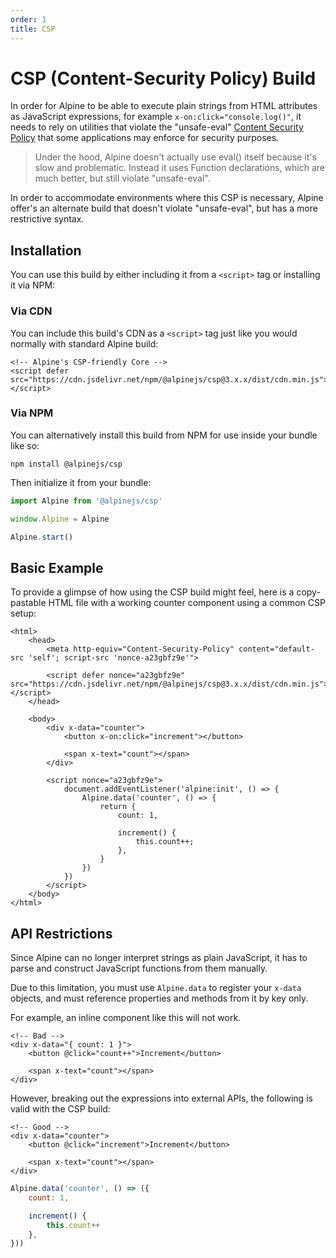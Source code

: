 ```yaml
---
order: 1
title: CSP
---
```


# CSP (Content-Security Policy) Build

In order for Alpine to be able to execute plain strings from HTML attributes as JavaScript expressions, for example `x-on:click="console.log()"`, it needs to rely on utilities that violate the "unsafe-eval" [Content Security Policy](https://developer.mozilla.org/en-US/docs/Web/HTTP/CSP) that some applications may enforce for security purposes.

> Under the hood, Alpine doesn't actually use eval() itself because it's slow and problematic. Instead it uses Function declarations, which are much better, but still violate "unsafe-eval".

In order to accommodate environments where this CSP is necessary, Alpine offer's an alternate build that doesn't violate "unsafe-eval", but has a more restrictive syntax.

<a name="installation"></a>
## Installation

You can use this build by either including it from a `<script>` tag or installing it via NPM:

### Via CDN

You can include this build's CDN as a `<script>` tag just like you would normally with standard Alpine build:

```alpine
<!-- Alpine's CSP-friendly Core -->
<script defer src="https://cdn.jsdelivr.net/npm/@alpinejs/csp@3.x.x/dist/cdn.min.js"></script>
```

### Via NPM

You can alternatively install this build from NPM for use inside your bundle like so:

```shell
npm install @alpinejs/csp
```

Then initialize it from your bundle:

```js
import Alpine from '@alpinejs/csp'

window.Alpine = Alpine

Alpine.start()
```

<a name="basic-example"></a>
## Basic Example

To provide a glimpse of how using the CSP build might feel, here is a copy-pastable HTML file with a working counter component using a common CSP setup:

```alpine
<html>
    <head>
        <meta http-equiv="Content-Security-Policy" content="default-src 'self'; script-src 'nonce-a23gbfz9e'">

        <script defer nonce="a23gbfz9e" src="https://cdn.jsdelivr.net/npm/@alpinejs/csp@3.x.x/dist/cdn.min.js"></script>
    </head>

    <body>
        <div x-data="counter">
            <button x-on:click="increment"></button>

            <span x-text="count"></span>
        </div>

        <script nonce="a23gbfz9e">
            document.addEventListener('alpine:init', () => {
                Alpine.data('counter', () => {
                    return {
                        count: 1,

                        increment() {
                            this.count++;
                        },
                    }
                })
            })
        </script>
    </body>
</html>
```

<a name="api-restrictions"></a>
## API Restrictions

Since Alpine can no longer interpret strings as plain JavaScript, it has to parse and construct JavaScript functions from them manually.

Due to this limitation, you must use `Alpine.data` to register your `x-data` objects, and must reference properties and methods from it by key only.

For example, an inline component like this will not work.

```alpine
<!-- Bad -->
<div x-data="{ count: 1 }">
    <button @click="count++">Increment</button>

    <span x-text="count"></span>
</div>
```

However, breaking out the expressions into external APIs, the following is valid with the CSP build:

```alpine
<!-- Good -->
<div x-data="counter">
    <button @click="increment">Increment</button>

    <span x-text="count"></span>
</div>
```

```js
Alpine.data('counter', () => ({
    count: 1,

    increment() {
        this.count++
    },
}))
```
